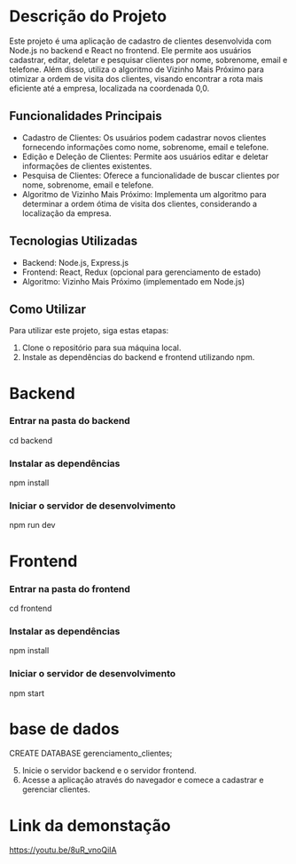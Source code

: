 # Descrição do Projeto

Este projeto é uma aplicação de cadastro de clientes desenvolvida com Node.js no backend e React no frontend. Ele permite aos usuários cadastrar, editar, deletar e pesquisar clientes por nome, sobrenome, email e telefone. Além disso, utiliza o algoritmo de Vizinho Mais Próximo para otimizar a ordem de visita dos clientes, visando encontrar a rota mais eficiente até a empresa, localizada na coordenada 0,0.

## Funcionalidades Principais

- Cadastro de Clientes: Os usuários podem cadastrar novos clientes fornecendo informações como nome, sobrenome, email e telefone.
- Edição e Deleção de Clientes: Permite aos usuários editar e deletar informações de clientes existentes.
- Pesquisa de Clientes: Oferece a funcionalidade de buscar clientes por nome, sobrenome, email e telefone.
- Algoritmo de Vizinho Mais Próximo: Implementa um algoritmo para determinar a ordem ótima de visita dos clientes, considerando a localização da empresa.

## Tecnologias Utilizadas

- Backend: Node.js, Express.js
- Frontend: React, Redux (opcional para gerenciamento de estado)
- Algoritmo: Vizinho Mais Próximo (implementado em Node.js)


## Como Utilizar

Para utilizar este projeto, siga estas etapas:

1. Clone o repositório para sua máquina local.
2. Instale as dependências do backend e frontend utilizando npm.

# Backend
### Entrar na pasta do backend
cd backend
### Instalar as dependências
npm install
### Iniciar o servidor de desenvolvimento
npm run dev


# Frontend
### Entrar na pasta do frontend
cd frontend
### Instalar as dependências
npm install
### Iniciar o servidor de desenvolvimento
npm start

# base de dados
CREATE DATABASE gerenciamento_clientes;

5. Inicie o servidor backend e o servidor frontend.
6. Acesse a aplicação através do navegador e comece a cadastrar e gerenciar clientes.


# Link da demonstação

https://youtu.be/8uR_vnoQiIA
